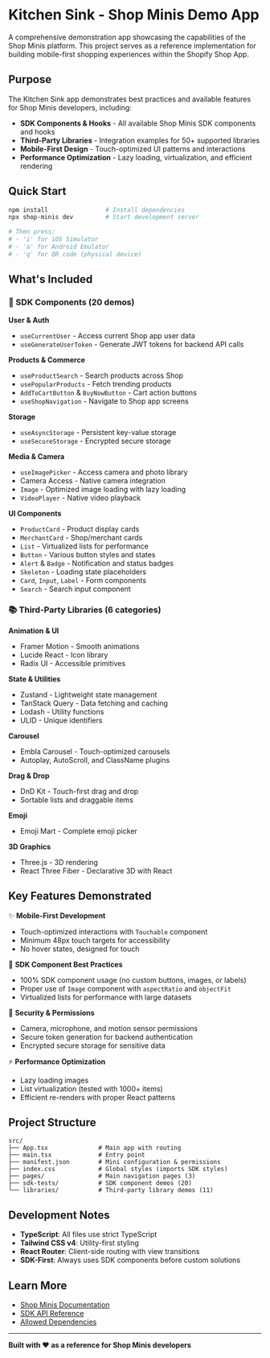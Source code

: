 # Kitchen Sink - Shop Minis Demo App

A comprehensive demonstration app showcasing the capabilities of the Shop Minis platform. This project serves as a reference implementation for building mobile-first shopping experiences within the Shopify Shop App.

## Purpose

The Kitchen Sink app demonstrates best practices and available features for Shop Minis developers, including:

- **SDK Components & Hooks** - All available Shop Minis SDK components and hooks
- **Third-Party Libraries** - Integration examples for 50+ supported libraries
- **Mobile-First Design** - Touch-optimized UI patterns and interactions
- **Performance Optimization** - Lazy loading, virtualization, and efficient rendering

## Quick Start

```bash
npm install                # Install dependencies
npx shop-minis dev         # Start development server

# Then press:
# - 'i' for iOS Simulator
# - 'a' for Android Emulator
# - 'q' for QR code (physical device)
```

## What's Included

### 📱 SDK Components (20 demos)

**User & Auth**
- `useCurrentUser` - Access current Shop app user data
- `useGenerateUserToken` - Generate JWT tokens for backend API calls

**Products & Commerce**
- `useProductSearch` - Search products across Shop
- `usePopularProducts` - Fetch trending products
- `AddToCartButton` & `BuyNowButton` - Cart action buttons
- `useShopNavigation` - Navigate to Shop app screens

**Storage**
- `useAsyncStorage` - Persistent key-value storage
- `useSecureStorage` - Encrypted secure storage

**Media & Camera**
- `useImagePicker` - Access camera and photo library
- Camera Access - Native camera integration
- `Image` - Optimized image loading with lazy loading
- `VideoPlayer` - Native video playback

**UI Components**
- `ProductCard` - Product display cards
- `MerchantCard` - Shop/merchant cards
- `List` - Virtualized lists for performance
- `Button` - Various button styles and states
- `Alert` & `Badge` - Notification and status badges
- `Skeleton` - Loading state placeholders
- `Card`, `Input`, `Label` - Form components
- `Search` - Search input component

### 📚 Third-Party Libraries (6 categories)

**Animation & UI**
- Framer Motion - Smooth animations
- Lucide React - Icon library
- Radix UI - Accessible primitives

**State & Utilities**
- Zustand - Lightweight state management
- TanStack Query - Data fetching and caching
- Lodash - Utility functions
- ULID - Unique identifiers

**Carousel**
- Embla Carousel - Touch-optimized carousels
- Autoplay, AutoScroll, and ClassName plugins

**Drag & Drop**
- DnD Kit - Touch-first drag and drop
- Sortable lists and draggable items

**Emoji**
- Emoji Mart - Complete emoji picker

**3D Graphics**
- Three.js - 3D rendering
- React Three Fiber - Declarative 3D with React

## Key Features Demonstrated

✨ **Mobile-First Development**
- Touch-optimized interactions with `Touchable` component
- Minimum 48px touch targets for accessibility
- No hover states, designed for touch

🎨 **SDK Component Best Practices**
- 100% SDK component usage (no custom buttons, images, or labels)
- Proper use of `Image` component with `aspectRatio` and `objectFit`
- Virtualized lists for performance with large datasets

🔐 **Security & Permissions**
- Camera, microphone, and motion sensor permissions
- Secure token generation for backend authentication
- Encrypted secure storage for sensitive data

⚡ **Performance Optimization**
- Lazy loading images
- List virtualization (tested with 1000+ items)
- Efficient re-renders with proper React patterns

## Project Structure

```
src/
├── App.tsx              # Main app with routing
├── main.tsx             # Entry point
├── manifest.json        # Mini configuration & permissions
├── index.css            # Global styles (imports SDK styles)
├── pages/               # Main navigation pages (3)
├── sdk-tests/           # SDK component demos (20)
└── libraries/           # Third-party library demos (11)
```

## Development Notes

- **TypeScript**: All files use strict TypeScript
- **Tailwind CSS v4**: Utility-first styling
- **React Router**: Client-side routing with view transitions
- **SDK-First**: Always uses SDK components before custom solutions

## Learn More

- [Shop Minis Documentation](https://shopify.dev/docs/api/shop-minis)
- [SDK API Reference](https://shopify.dev/docs/api/shop-minis/react)
- [Allowed Dependencies](https://shopify.dev/docs/api/shop-minis/dependencies)

---

**Built with ❤️ as a reference for Shop Minis developers**


